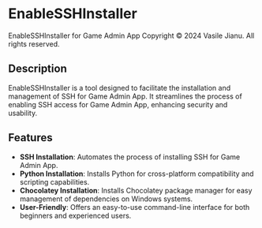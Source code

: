 # EnableSSHInstaller

EnableSSHInstaller for Game Admin App
Copyright © 2024 Vasile Jianu. All rights reserved.

## Description

EnableSSHInstaller is a tool designed to facilitate the installation and management of SSH for Game Admin App. It streamlines the process of enabling SSH access for Game Admin App, enhancing security and usability.

## Features

- **SSH Installation**: Automates the process of installing SSH for Game Admin App.
- **Python Installation**: Installs Python for cross-platform compatibility and scripting capabilities.
- **Chocolatey Installation**: Installs Chocolatey package manager for easy management of dependencies on Windows systems.
- **User-Friendly**: Offers an easy-to-use command-line interface for both beginners and experienced users.

